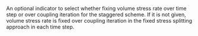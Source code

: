 An optional indicator to select whether fixing volume stress rate over time step
or over coupling iteration for the staggered scheme.
If it is not given, volume stress rate is fixed
over coupling iteration in the fixed stress splitting approach in each time
step.
